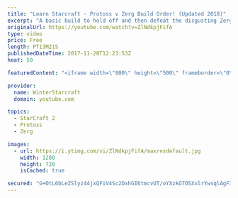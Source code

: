 ```yaml
---
title: "Learn Starcraft - Protoss v Zerg Build Order! (Updated 2018)"
excerpt: "A basic build to hold off and then defeat the disgusting Zerg! Meant for lower level players who have little direction, not for high level players looking for the dankest meta :) -- Watch live at https://www.twitch.tv/wintergaming"
originalUrl: https://youtube.com/watch?v=ZlNdkpjFifA
type: video
price: Free
length: PT13M21S
publishedDateTime: 2017-11-20T12:23:53Z
heat: 50

featuredContent: "<iframe width=\"800\" height=\"500\" frameborder=\"0\" src=\"https://www.youtube.com/embed/ZlNdkpjFifA\" allow=\"accelerometer; autoplay; encrypted-media; gyroscope; picture-in-picture\" allowfullscreen></iframe>"

provider:
  name: WinterStarcraft
  domain: youtube.com

topics:
  - StarCraft 2
  - Protoss
  - Zerg

images:
  - url: https://i.ytimg.com/vi/ZlNdkpjFifA/maxresdefault.jpg
    width: 1280
    height: 720
    isCached: true

secured: "G+OtL6bLeZSlyz44jxQFiV4Sc2DxhGI6tmcvUT/oYXzkO7OSXxlrYwsqlAgF3EKO/plQtKB5GdMKGPM/MM+4iebTxxwzus9f2zTACZb2tN8KkwE3ckCF+vwg18S7S8jrLhIe7G76HmuMB9WmUTSatmFCFD8WAClriyHESEdu3cnD2rB7p1eJN3U7VDwvnkcoqbTFdx9XPHgBDAAoQsF9nCTNT/BEbcIDQAJRJqL/WwJxakjNMNEMfQVPGzb576bPPzDokhWS3zKtsseBOgNKB1ebaCfU1ZExQi6g3BrSEtxnFues7ZG2hyQ+LPsUFkKMS7WH32UOl/FnL8hutb8uiIQY2UvjnXYev18rs2sL9/Clj7ViS3dLBDekpLUOZcitduK8ben2ogORtOn1yzILKMt/GWkDI+Rk5sicrWLMKsc=;yJgMQfefiuARZy5IrJJHLQ=="
---
```



